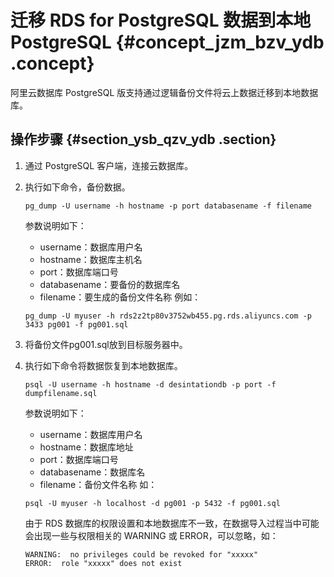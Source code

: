 # 迁移 RDS for PostgreSQL 数据到本地 PostgreSQL {#concept_jzm_bzv_ydb .concept}

阿里云数据库 PostgreSQL 版支持通过逻辑备份文件将云上数据迁移到本地数据库。

## 操作步骤 {#section_ysb_qzv_ydb .section}

1.  通过 PostgreSQL 客户端，连接云数据库。
2.  执行如下命令，备份数据。

    ```
    pg_dump -U username -h hostname -p port databasename -f filename
    ```

    参数说明如下：

    -   username：数据库用户名
    -   hostname：数据库主机名
    -   port：数据库端口号
    -   databasename：要备份的数据库名
    -   filename：要生成的备份文件名称
    例如：

    ```
    pg_dump -U myuser -h rds2z2tp80v3752wb455.pg.rds.aliyuncs.com -p 3433 pg001 -f pg001.sql
    ```

3.  将备份文件pg001.sql放到目标服务器中。
4.  执行如下命令将数据恢复到本地数据库。

    ```
    psql -U username -h hostname -d desintationdb -p port -f dumpfilename.sql
    ```

    参数说明如下：

    -   username：数据库用户名
    -   hostname：数据库地址
    -   port：数据库端口号
    -   databasename：数据库名
    -   filename：备份文件名称
    如：

    ```
    psql -U myuser -h localhost -d pg001 -p 5432 -f pg001.sql
    ```

    由于 RDS 数据库的权限设置和本地数据库不一致，在数据导入过程当中可能会出现一些与权限相关的 WARNING 或 ERROR，可以忽略，如：

    ```
    WARNING:  no privileges could be revoked for "xxxxx"
    ERROR:  role "xxxxx" does not exist
    ```


